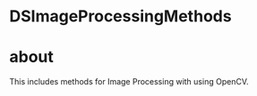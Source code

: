 DSImageProcessingMethods
========================

about  
========================  
This includes methods for Image Processing with using OpenCV.
